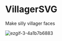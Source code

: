 # VillagerSVG
Make silly villager faces

![ezgif-3-4a1b7b6883](https://github.com/yuliaset/VillagerSVG/assets/141797202/49f9898f-4fd9-42c6-90a4-4eac0e7e6a5e)

